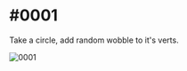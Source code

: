 # #0001
Take a circle, add random wobble to it's verts.

![0001]("https://raw.githubusercontent.com/monkeyarmada/0001/main/docs/0001.png")
